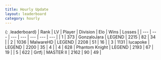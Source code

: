 ```yaml
---
title: Hourly Update
layout: leaderboard
category: hourly
---
```


{: .leaderboard}
| Rank | LV | Player | Division | Elo | Wins | Losses |
| --- | --- | --- | --- | --- | --- | --- |
| <span data-change="0">1</span> | 373 | <span title="ID: 650626">GonzaloJara</span> | LEGEND | <span data-change="0">2215</span> | <span data-change="0">82</span> | <span data-change="0">34</span> |
| <span data-change="0">2</span> | 1036 | <span title="ID: 261794">MalwareHD</span> | LEGEND | <span data-change="0">2208</span> | <span data-change="0">51</span> | <span data-change="0">16</span> |
| <span data-change="0">3</span> | 1131 | <span title="ID: 41925">lucapoke</span> | LEGEND | <span data-change="0">2200</span> | <span data-change="0">35</span> | <span data-change="0">4</span> |
| <span data-change="0">4</span> | 628 | <span title="ID: 742939">Phantom Knight</span> | LEGEND | <span data-change="0">2193</span> | <span data-change="0">67</span> | <span data-change="0">19</span> |
| <span data-change="0">5</span> | 622 | <span title="ID: 742306">Grtfj</span> | MASTER II | <span data-change="0">2162</span> | <span data-change="0">90</span> | <span data-change="0">49</span> |